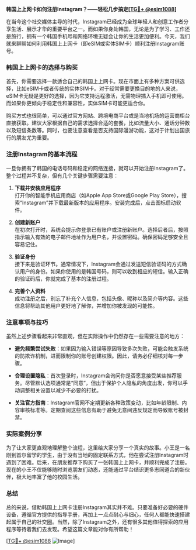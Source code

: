 **韩国上上网卡如何注册Instagram？——轻松几步搞定[[TG💪+ @esim1088](https://t.me/s/esim1088)]**

在当今这个社交媒体主导的时代，Instagram已经成为全球年轻人和创意工作者分享生活、展示才华的重要平台之一。而如果你身处韩国，无论是为了学习、工作还是旅行，拥有一个韩国手机号和网络环境无疑会让你的生活更加便利。今天，我们就来聊聊如何利用韩国上上网卡（即eSIM或实体SIM卡）顺利注册Instagram账号。

### 韩国上上网卡的选择与购买

首先，你需要选择一款适合自己的韩国上上网卡。现在市面上有多种方案可供选择，比如eSIM卡或者传统的实体SIM卡。对于经常需要更换目的地的人来说，eSIM卡无疑是更好的选择，因为它支持远程激活，无需物理插入手机即可使用。而如果你更倾向于稳定性和兼容性，实体SIM卡可能更适合你。

购买方式也很简单，可以通过官方网站、跨境电商平台或是当地机场的运营商柜台直接获取。建议大家根据自己的需求选择合适的套餐，比如流量大小、通话分钟数以及短信条数等。同时，也要注意查看是否支持国际漫游功能，这对于计划出国旅行的朋友尤为重要。

### 注册Instagram的基本流程

一旦你拥有了韩国的电话号码和稳定的网络连接，就可以开始注册Instagram了。整个过程并不复杂，但有几个关键步骤需要注意：

1. **下载并安装应用程序**  
   打开你的智能手机应用商店（如Apple App Store或Google Play Store），搜索“Instagram”并下载最新版本的应用程序。安装完成后，点击图标启动软件。

2. **创建新账户**  
   在初次打开时，系统会提示你登录已有账户或注册新账户。选择后者后，按照指示输入有效的电子邮件地址作为用户名，并设置密码。确保密码足够安全且容易记住。

3. **验证身份**  
   接下来是验证环节。通常情况下，Instagram会通过发送短信验证码的方式确认用户的身份。如果你使用的是韩国号码，则可以收到相应的短信。输入正确的验证码后，你就完成了基本的注册过程。

4. **完善个人资料**  
   成功注册之后，别忘了补充个人信息，包括头像、昵称以及简介等内容。这些信息将帮助其他用户更好地了解你，并增加你被发现的可能性。

### 注意事项与技巧

虽然上述步骤看起来非常直观，但在实际操作中仍然存在一些需要注意的地方：

- **避免频繁尝试失败**：如果因为输入错误等原因导致多次失败，可能会触发系统的防欺诈机制，进而限制你的账号创建权限。因此，请务必仔细核对每一步骤。
  
- **合理设置隐私**：首次登录时，Instagram会询问你是否愿意接受某些推荐服务。尽管默认选项通常是“同意”，但出于保护个人隐私的角度出发，你可以手动调整相关设置以减少不必要的打扰。

- **关注官方指南**：Instagram官网不定期更新各种政策变动，比如年龄限制、内容审核标准等。定期查阅这些信息有助于避免无意间违反规定而导致账号被封禁。

### 实际案例分享

为了让大家更直观地理解整个流程，这里给大家分享一个真实的故事。小王是一名刚到首尔留学的学生，由于没有当地的固定联系方式，他在尝试注册Instagram时遇到了困难。后来，在朋友推荐下购买了一张韩国上上网卡，并顺利完成了注册。现在的小王不仅能够随时浏览朋友们动态，还能通过平台结识更多志同道合的新伙伴，极大地丰富了他的校园生活。

### 总结

总的来说，借助韩国上上网卡注册Instagram其实并不难。只要准备好必要的硬件设备，遵循官方提供的指导手册，再加上一点点耐心与细心，任何人都能快速搭建起属于自己的社交圈。当然，除了Instagram之外，还有很多其他值得探索的应用程序等待着我们去发现。希望这篇文章能对你有所帮助！

[[TG💪+ @esim1088](https://t.me/s/esim1088) ![Image](https://i.postimg.cc/4NQfJmqS/Snipaste-2025-05-13-00-14-12.png)]